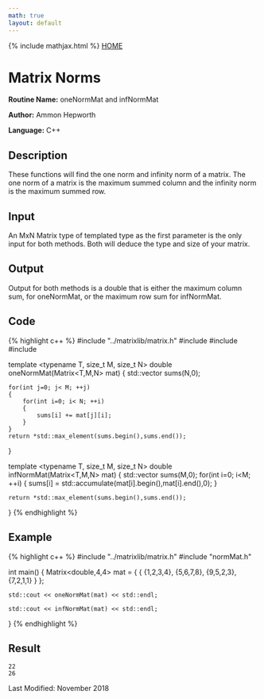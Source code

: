 ```yaml
---
math: true
layout: default
---
```

{% include mathjax.html %}
<a href="https://ammonhepworth.github.io/MATH5620/index">HOME</a>

# Matrix Norms

**Routine Name:** oneNormMat and infNormMat

**Author:** Ammon Hepworth

**Language:** C++


## Description

These functions will find the one norm and infinity norm of a matrix. The one norm of a matrix is the maximum summed column and the infinity norm is the maximum summed row.

## Input

An MxN Matrix type of templated type as the first parameter is the only input for both methods. Both will deduce the type and size of your matrix.

## Output

Output for both methods is a double that is either the maximum column sum, for oneNormMat, or the maximum row sum for infNormMat.

## Code

{% highlight c++ %}
#include "../matrixlib/matrix.h"
#include <vector>
#include <algorithm>
#include <cmath>

template <typename T, size_t M, size_t N>
double oneNormMat(Matrix<T,M,N> mat)
{
	std::vector<double> sums(N,0);

	for(int j=0; j< M; ++j)
	{
		for(int i=0; i< N; ++i)
		{
			sums[i] += mat[j][i];
		}
	}
	return *std::max_element(sums.begin(),sums.end());
}


template <typename T, size_t M, size_t N>
double infNormMat(Matrix<T,M,N> mat) 
{
	std::vector<double> sums(M,0);
	for(int i=0; i<M; ++i)
	{
		sums[i] = std::accumulate(mat[i].begin(),mat[i].end(),0);
	}

	return *std::max_element(sums.begin(),sums.end());
}
{% endhighlight %}

## Example

{% highlight c++ %}
#include "../matrixlib/matrix.h"
#include "normMat.h"

int main() {
	Matrix<double,4,4> mat = { {
														 {1,2,3,4},
														 {5,6,7,8},
														 {9,5,2,3},
														 {7,2,1,1}
														 } };

	std::cout << oneNormMat(mat) << std::endl;

	std::cout << infNormMat(mat) << std::endl;
}
{% endhighlight %}

## Result
```
22
26
```

Last Modified: November 2018
